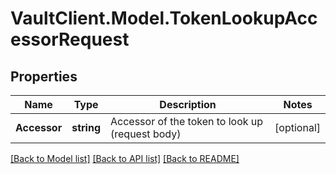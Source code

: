 # VaultClient.Model.TokenLookupAccessorRequest

## Properties

Name | Type | Description | Notes
------------ | ------------- | ------------- | -------------
**Accessor** | **string** | Accessor of the token to look up (request body) | [optional] 

[[Back to Model list]](../README.md#documentation-for-models) [[Back to API list]](../README.md#documentation-for-api-endpoints) [[Back to README]](../README.md)

